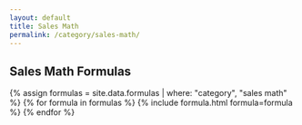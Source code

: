 ```yaml
---
layout: default
title: Sales Math
permalink: /category/sales-math/
---
```


<h2>Sales Math Formulas</h2>
{% assign formulas = site.data.formulas | where: "category", "sales math" %}
{% for formula in formulas %}
  {% include formula.html formula=formula %}
{% endfor %}
